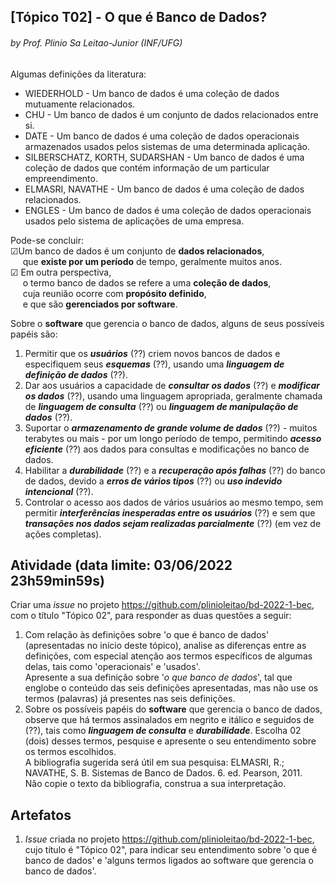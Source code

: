 ## [Tópico T02] - O que é Banco de Dados?
###### *by Prof. Plinio Sa Leitao-Junior (INF/UFG)*

Algumas definições da literatura:
- WIEDERHOLD - Um banco de dados é uma coleção de dados mutuamente relacionados.
- CHU - Um banco de dados é um conjunto de dados relacionados entre si.
- DATE - Um banco de dados é uma coleção de dados operacionais armazenados usados pelos sistemas de uma determinada aplicação.
- SILBERSCHATZ, KORTH, SUDARSHAN - Um banco de dados é uma coleção de dados que contém informação de um particular empreendimento.
- ELMASRI, NAVATHE - Um banco de dados é uma coleção de dados relacionados.
- ENGLES - Um banco de dados é uma coleção de dados operacionais usados pelo sistema de aplicações de uma empresa.

Pode-se concluir:<br>&#9745;Um banco de dados é um conjunto de **dados relacionados**,<br>&nbsp;&nbsp;&nbsp;&nbsp;&nbsp;que **existe por um período** de tempo, geralmente muitos anos.<br>&#9745; Em outra perspectiva,<br>&nbsp;&nbsp;&nbsp;&nbsp;&nbsp;o termo banco de dados se refere a uma **coleção de dados**,<br>&nbsp;&nbsp;&nbsp;&nbsp;&nbsp;cuja reunião ocorre com **propósito definido**,<br>&nbsp;&nbsp;&nbsp;&nbsp;&nbsp;e que são **gerenciados por software**. 

Sobre o **software** que gerencia o banco de dados, alguns de seus possíveis papéis são:
1. Permitir que os ***usuários*** (??) criem novos bancos de dados e especifiquem seus ***esquemas*** (??), usando uma ***linguagem de definição de dados*** (??).
2. Dar aos usuários a capacidade de ***consultar os dados*** (??) e ***modificar os dados*** (??), usando uma linguagem apropriada, geralmente chamada de ***linguagem de consulta*** (??) ou ***linguagem de manipulação de dados*** (??).
3. Suportar o ***armazenamento de grande volume de dados*** (??) - muitos terabytes ou mais - por um longo período de tempo, permitindo ***acesso eficiente*** (??) aos dados para consultas e modificações no banco de dados.
4. Habilitar a ***durabilidade*** (??) e a ***recuperação após falhas*** (??) do banco de dados, devido a ***erros de vários tipos*** (??) ou ***uso indevido intencional*** (??).
5. Controlar o acesso aos dados de vários usuários ao mesmo tempo, sem permitir ***interferências inesperadas entre os usuários*** (??) e sem que ***transações nos dados sejam realizadas parcialmente*** (??) (em vez de ações completas).

## Atividade (data limite: **03/06/2022 23h59min59s**)

Criar uma _issue_ no projeto https://github.com/plinioleitao/bd-2022-1-bec, com o título "Tópico 02", para responder as duas questões a seguir:  
1. Com relação às definições sobre 'o que é banco de dados' (apresentadas no início deste tópico), analise as diferenças entre as definições, com especial atenção aos termos específicos de algumas delas, tais como 'operacionais' e 'usados'.<br>Apresente a sua definição sobre '_o que banco de dados_', tal que englobe o conteúdo das seis definições apresentadas, mas não use os termos (palavras) já presentes nas seis definições.
1. Sobre os possíveis papéis do **software** que gerencia o banco de dados, observe que há termos assinalados em negrito e itálico e seguidos de (??), tais como ***linguagem de consulta*** e ***durabilidade***. Escolha 02 (dois) desses termos, pesquise e apresente o seu entendimento sobre os termos escolhidos.<br>A bibliografia sugerida será útil em sua pesquisa: ELMASRI, R.; NAVATHE, S. B. Sistemas de Banco de Dados. 6. ed. Pearson, 2011.<br>Não copie o texto da bibliografia, construa a sua interpretação.
   
## Artefatos

1. _Issue_ criada no projeto https://github.com/plinioleitao/bd-2022-1-bec, cujo título é "Tópico 02", para indicar seu entendimento sobre 'o que é banco de dados' e 'alguns termos ligados ao software que gerencia o banco de dados'.
